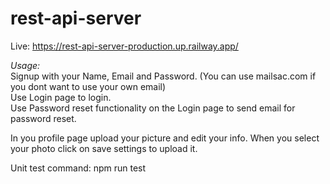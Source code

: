 # rest-api-server

Live: https://rest-api-server-production.up.railway.app/

*Usage:* <br>
Signup with your Name, Email and Password. (You can use mailsac.com if you dont want to use your own email)<br>
Use Login page to login.<br>
Use Password reset functionality on the Login page to send email for password reset.<br>

In you profile page upload your picture and edit your info. When you select your photo click on save settings to upload it.<br>

Unit test command: npm run test


